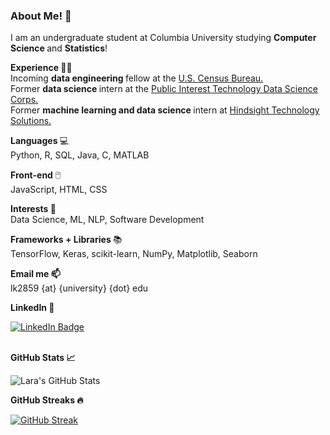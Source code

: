 ### About Me! 👋

I am an undergraduate student at Columbia University studying <b> Computer Science </b> and <b> Statistics</b>!

<b> Experience </b> 👩‍💻 <br>
Incoming <b> data engineering </b> fellow at the <a href="https://www.census.gov/library/working-papers/2019/econ/adep-wp-dc-digitization-linkage.html#:~:text=The%20Decennial%20Census%20Digitization%20and%20Linkage%20project%20(DCDL)%20is%20an,censuses%20of%201960%20through%201990.">U.S. Census Bureau.</a></br>
Former <b> data science </b> intern at the <a href="https://stat.columbia.edu/2022-projects-public-interest-technology-data-science-corps/">Public Interest Technology Data Science Corps.</a><br> 
Former <b> machine learning and data science </b> intern at <a href="https://hindsightsolutions.net/">Hindsight Technology Solutions.</a></br>

<b> Languages </b> 💻 <br> Python, R, SQL, Java, C, MATLAB </br>

<b> Front-end </b> 🖱️ <br> JavaScript, HTML, CSS </br> 

<b> Interests </b> 🧠 <br> Data Science, ML, NLP, Software Development </br>

<b> Frameworks + Libraries </b> 📚 <br> TensorFlow, Keras, scikit-learn, NumPy, Matplotlib, Seaborn </br>

<b> Email me 📫 </b> <br> lk2859 {at} {university} {dot} edu </br>

<b> LinkedIn 🔗 </b> <br>
<div id="badges">
  <a href="https://www.linkedin.com/in/lara-karacasu-80889220a/">
    <img src="https://img.shields.io/badge/LinkedIn-blue?style=for-the-badge&logo=linkedin&logoColor=white" alt="LinkedIn Badge"/>
  </a>
</div> </br>

<b> GitHub Stats 📈 </b>

![Lara's GitHub Stats](https://github-readme-stats.vercel.app/api?username=larakaracasu&show_icons=true&hide=issues,contribs)

<b> GitHub Streaks 🔥 </b>

[![GitHub Streak](https://streak-stats.demolab.com/?user=larakaracasu)](https://git.io/streak-stats)
